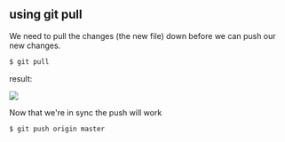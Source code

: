 ##  using git pull

We need to pull the changes (the new file) down before we can push our new changes.

```bash
$ git pull
```
<p class="terminal">result: </p>

![](images/gitpull.png)

Now that we're in sync the push will work
```bash
$ git push origin master
```